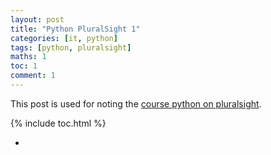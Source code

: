 ```yaml
---
layout: post
title: "Python PluralSight 1"
categories: [it, python]
tags: [python, pluralsight]
maths: 1
toc: 1
comment: 1
---
```


This post is used for noting the [course python on pluralsight](https://app.pluralsight.com/paths/skills/python).

{% include toc.html %}

- 

